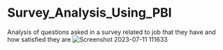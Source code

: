 # Survey_Analysis_Using_PBI
Analysis of questions asked in a survey related to job that they have and how satisfied they are
![Screenshot 2023-07-11 111633](https://github.com/AayushmaanMishra/Survey_Analysis_Using_PBI/assets/92620698/63b84d11-5695-431c-9ade-1b77bd543f83)
